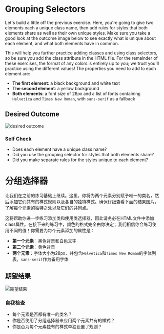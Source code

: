 # Grouping Selectors

Let's build a little off the previous exercise. Here, you're going to give two elements each a unique class name, then add rules for styles that both elements share as well as their own unique styles. Make sure you take a good look at the outcome image below to see exactly what is unique about each element, and what both elements have in common.

This will help you further practice adding classes and using class selectors, so be sure you add the class attribute in the HTML file. For the remainder of these exercises, the format of any colors is entirely up to you; we trust you'll practice using the different values! The properties you need to add to each element are:

- **The first element**: a black background and white text
- **The second element**: a yellow background
- **Both elements**: a font size of 28px and a list of fonts containing `Helvetica` and `Times New Roman`, with `sans-serif` as a fallback

## Desired Outcome

![desired outcome](./desired-outcome.png)

### Self Check

- Does each element have a unique class name?
- Did you use the grouping selector for styles that both elements share?
- Did you make separate rules for the styles unique to each element?

# 分组选择器

让我们在之前的练习基础上继续。这里，你将为两个元素分别赋予唯一的类名，然后添加它们共有的样式规则以及各自的独特样式。确保仔细查看下面的结果图片，了解每个元素的独特之处以及它们的共同点。

这将帮助你进一步练习添加类和使用类选择器，因此请务必在HTML文件中添加class属性。在接下来的练习中，颜色的格式完全由你决定；我们相信你会练习使用不同的值！你需要为每个元素添加的属性是：

- **第一个元素**：黑色背景和白色文字  
- **第二个元素**：黄色背景  
- **两个元素**：字体大小为28px，并包含`Helvetica`和`Times New Roman`的字体列表，`sans-serif`作为备用字体  

## 期望结果

![期望结果](./desired-outcome.png)

### 自我检查

- 每个元素是否都有唯一的类名？  
- 你是否使用了分组选择器来应用两个元素共有的样式？  
- 你是否为每个元素独有的样式单独设置了规则？